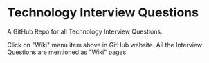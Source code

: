 # Technology Interview Questions

A GitHub Repo for all Technology Interview Questions.

Click on "Wiki" menu item above in GitHub website. All the Interview Questions are mentioned as "Wiki" pages.
